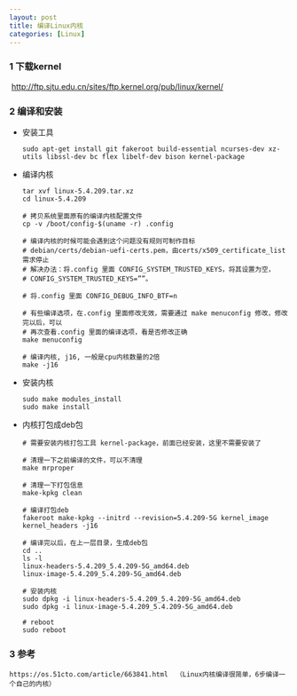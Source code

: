 ```yaml
---
layout: post
title: 编译Linux内核
categories: [Linux]
---
```


### 1  下载kernel

​		http://ftp.sjtu.edu.cn/sites/ftp.kernel.org/pub/linux/kernel/

### 2  编译和安装

- 安装工具

  ```shell
  sudo apt-get install git fakeroot build-essential ncurses-dev xz-utils libssl-dev bc flex libelf-dev bison kernel-package
  ```

- 编译内核

  ```shell
  tar xvf linux-5.4.209.tar.xz
  cd linux-5.4.209
  
  # 拷贝系统里面原有的编译内核配置文件
  cp -v /boot/config-$(uname -r) .config
  
  # 编译内核的时候可能会遇到这个问题没有规则可制作目标
  # debian/certs/debian-uefi-certs.pem，由certs/x509_certificate_list需求停止
  # 解决办法：将.config 里面 CONFIG_SYSTEM_TRUSTED_KEYS，将其设置为空，
  # CONFIG_SYSTEM_TRUSTED_KEYS=””。
  
  # 将.config 里面 CONFIG_DEBUG_INFO_BTF=n
  
  # 有些编译选项，在.config 里面修改无效，需要通过 make menuconfig 修改，修改完以后，可以
  # 再次查看.config 里面的编译选项，看是否修改正确
  make menuconfig
  
  # 编译内核, j16, 一般是cpu内核数量的2倍
  make -j16
  ```

- 安装内核

  ```shell
  sudo make modules_install
  sudo make install
  ```

- 内核打包成deb包

  ```shell
  # 需要安装内核打包工具 kernel-package，前面已经安装，这里不需要安装了
  
  # 清理一下之前编译的文件，可以不清理
  make mrproper
  
  # 清理一下打包信息
  make-kpkg clean
  
  # 编译打包deb
  fakeroot make-kpkg --initrd --revision=5.4.209-5G kernel_image kernel_headers -j16
  
  # 编译完以后，在上一层目录，生成deb包
  cd ..
  ls -l 
  linux-headers-5.4.209_5.4.209-5G_amd64.deb
  linux-image-5.4.209_5.4.209-5G_amd64.deb
  
  # 安装内核
  sudo dpkg -i linux-headers-5.4.209_5.4.209-5G_amd64.deb
  sudo dpkg -i linux-image-5.4.209_5.4.209-5G_amd64.deb
  
  # reboot
  sudo reboot
  ```

### 3  参考
    https://os.51cto.com/article/663841.html  （Linux内核编译很简单，6步编译一个自己的内核）

  

